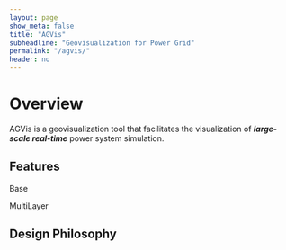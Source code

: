```yaml
---
layout: page
show_meta: false
title: "AGVis"
subheadline: "Geovisualization for Power Grid"
permalink: "/agvis/"
header: no
---
```

# Overview

AGVis is a geovisualization tool that facilitates the visualization of ***large-scale real-time*** power system simulation.

## Features

Base

MultiLayer

## Design Philosophy
